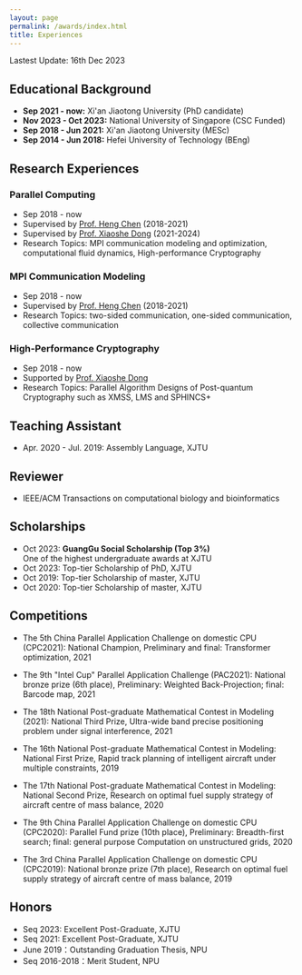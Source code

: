```yaml
---
layout: page
permalink: /awards/index.html
title: Experiences
---
```


Lastest Update: 16th Dec 2023 &nbsp; 
<!--[中文版本 (Chinese Version)](https://caihanlin.com/file/awards-zh/)-->

## Educational Background

- **Sep 2021 - now:** Xi'an Jiaotong University (PhD candidate)
- **Nov 2023 - Oct 2023:** National University of Singapore (CSC Funded)
- **Sep 2018 - Jun 2021:** Xi'an Jiaotong University (MESc)
- **Sep 2014 - Jun 2018:** Hefei University of Technology (BEng)

## Research Experiences
### Parallel Computing
- Sep 2018 - now
- Supervised by [Prof. Heng Chen](https://gr.xjtu.edu.cn/web/hengchen) (2018-2021)
- Supervised by [Prof. Xiaoshe Dong](http://www.xjtu.edu.cn/jsnr.jsp?urltype=tree.TreeTempUrl&wbtreeid=1632&wbwbxjtuteacherid=457) (2021-2024)
- Research Topics: MPI communication modeling and optimization, computational fluid dynamics, High-performance Cryptography<br>

### MPI Communication Modeling
- Sep 2018 - now
- Supervised by [Prof. Heng Chen](https://gr.xjtu.edu.cn/web/hengchen) (2018-2021)
- Research Topics: two-sided communication, one-sided communication, collective communication<br>

### High-Performance Cryptography
- Sep 2018 - now
- Supported by [Prof. Xiaoshe Dong](http://www.xjtu.edu.cn/jsnr.jsp?urltype=tree.TreeTempUrl&wbtreeid=1632&wbwbxjtuteacherid=457)
- Research Topics: Parallel Algorithm Designs of Post-quantum Cryptography such as XMSS, LMS and SPHINCS+<br>

## Teaching Assistant
- Apr. 2020 - Jul. 2019: Assembly Language, XJTU

## Reviewer
- IEEE/ACM Transactions on computational biology and bioinformatics

## Scholarships

- Oct 2023: **GuangGu Social Scholarship (Top 3%)**<br>One of the highest undergraduate awards at XJTU
- Oct 2023: Top-tier Scholarship of PhD, XJTU
- Oct 2019: Top-tier Scholarship of master, XJTU
- Oct 2020: Top-tier Scholarship of master, XJTU

## Competitions

- The 5th China Parallel Application Challenge on domestic CPU (CPC2021): National Champion, Preliminary and final: Transformer optimization, 2021

- The 9th "Intel Cup" Parallel Application Challenge (PAC2021): National bronze prize (6th place), Preliminary: Weighted Back-Projection; final: Barcode map, 2021

- The 18th National Post-graduate Mathematical Contest in Modeling (2021): National Third Prize, Ultra-wide band precise positioning problem under signal interference, 2021

- The 16th National Post-graduate Mathematical Contest in Modeling: National First Prize, Rapid track planning of intelligent aircraft under multiple constraints, 2019

- The 17th National Post-graduate Mathematical Contest in Modeling: National Second Prize, Research on optimal fuel supply strategy of aircraft centre of mass balance, 2020

- The 9th China Parallel Application Challenge on domestic CPU (CPC2020): Parallel Fund prize (10th place), Preliminary: Breadth-first search; final: general purpose Computation on unstructured grids, 2020

- The 3rd China Parallel Application Challenge on domestic CPU (CPC2019): National bronze prize (7th place), Research on optimal fuel supply strategy of aircraft centre of mass balance, 2019
  
## Honors

- Seq 2023: Excellent Post-Graduate, XJTU
- Seq 2021: Excellent Post-Graduate, XJTU
- June 2019：Outstanding Graduation Thesis, NPU 
- Seq 2016-2018：Merit Student, NPU
